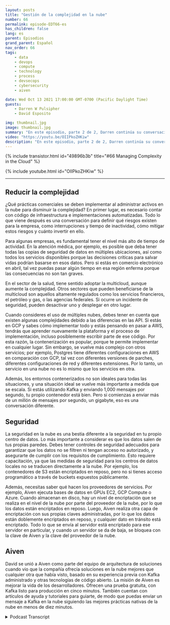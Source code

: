 ```yaml
---
layout: posts
title: "Gestión de la complejidad en la nube"
number: 66
permalink: episode-EDT66-es
has_children: false
lang: es
parent: Episodios
grand_parent: Español
nav_order: 66
tags:
    - data
    - devops
    - compute
    - technology
    - process
    - devsecops
    - cybersecurity
    - aiven

date: Wed Oct 13 2021 17:00:00 GMT-0700 (Pacific Daylight Time)
guests:
    - Darren W Pulsipher
    - David Esposito

img: thumbnail.jpg
image: thumbnail.jpg
summary: "En este episodio, parte 2 de 2, Darren continúa su conversación con David Esposito, Arquitecto de Soluciones Global de Aiven, sobre cómo acelerar la adopción de la nube mientras se reduce la complejidad y el costo."
video: "https://youtu.be/OIIPkoZHKiw"
description: "En este episodio, parte 2 de 2, Darren continúa su conversación con David Esposito, Arquitecto de Soluciones Global de Aiven, sobre cómo acelerar la adopción de la nube mientras se reduce la complejidad y el costo."
---
```


<div>
{% include transistor.html id="49896b3b" title="#66 Managing Complexity in the Cloud" %}

{% include youtube.html id="OIIPkoZHKiw" %}
</div>

---

## Reducir la complejidad

¿Qué prácticas comerciales se deben implementar al administrar activos en la nube para disminuir la complejidad? En primer lugar, es necesario contar con código de infraestructura e implementaciones automatizadas. Todo lo que viene después es una conversación para definir qué riesgos existen para la empresa, como interrupciones y tiempo de inactividad, cómo mitigar estos riesgos y cuánto invertir en ello.

Para algunas empresas, es fundamental tener el nivel más alto de tiempo de actividad. En la atención médica, por ejemplo, es posible que deba tener todas las copias de seguridad de datos en múltiples ubicaciones, así como todos los servicios disponibles porque las decisiones críticas para salvar vidas podrían basarse en esos datos. Pero si estás en comercio electrónico en abril, tal vez puedas pasar algún tiempo en esa región enferma porque las consecuencias no son tan graves.

En el sector de la salud, tiene sentido adoptar la multicloud, aunque aumente la complejidad. Otros sectores que pueden beneficiarse de la multicloud son aquellos altamente regulados como los servicios financieros, el petróleo y gas, o las agencias federales. Si ocurre un incidente de seguridad, pueden desactivar uno y desplegar en otro lugar.

Cuando consideres el uso de múltiples nubes, debes tener en cuenta que existen algunas complejidades debido a las diferencias en las API. Si estás en GCP y sabes cómo implementar todo y estás pensando en pasar a AWS, tendrás que aprender nuevamente la plataforma y el proceso de implementación, incluso posiblemente escribir parte de ese código. Por esta razón, la contenerización es popular, porque te permite implementar en cualquier lugar. Sin embargo, se vuelve más complejo con otros servicios; por ejemplo, Postgres tiene diferentes configuraciones en AWS en comparación con GCP, tal vez con diferentes versiones de parches, diferentes configuraciones de red y diferentes extensiones. Por lo tanto, un servicio en una nube no es lo mismo que los servicios en otra.

Además, los entornos contenerizados no son ideales para todas las situaciones, y una situación ideal se vuelve más importante a medida que se escala. Si estás utilizando Kafka y enviando 1,000 mensajes por segundo, tu propio contenedor está bien. Pero si comienzas a enviar más de un millón de mensajes por segundo, un gigabyte, eso es una conversación diferente.

## Seguridad

La seguridad en la nube es una bestia diferente a la seguridad en tu propio centro de datos. Lo más importante a considerar es que los datos salen de tus propias paredes. Debes tener controles de seguridad adecuados para garantizar que los datos no se filtren ni tengan acceso no autorizado, y asegurarte de cumplir con los requisitos de cumplimiento. Esto requiere capacitación, ya que las medidas de seguridad para los centros de datos locales no se traducen directamente a la nube. Por ejemplo, los contenedores de S3 están encriptados en reposo, pero no si tienes acceso programático a través de buckets expuestos públicamente.

Además, necesitas saber qué hacen los proveedores de servicios. Por ejemplo, Aiven ejecuta bases de datos en GPUs EC2, GCP Compute o Azure. Cuando almacenan en disco, hay un nivel de encriptación que se realiza en el nivel de la nube por parte del proveedor de la nube, por lo que los datos están encriptados en reposo. Luego, Aiven realiza otra capa de encriptación con sus propias claves administradas, por lo que los datos están doblemente encriptados en reposo, y cualquier dato en tránsito está encriptado. Todo lo que se envía al servidor está encriptado para ese servidor en particular, y cuando un servidor se da de baja, se bloquea con la clave de Aiven y la clave del proveedor de la nube.

## Aiven

David se unió a Aiven como parte del equipo de arquitectura de soluciones cuando vio que la compañía ofrecía soluciones en la nube mejores que cualquier otra que había visto, basado en su experiencia previa con Kafka administrado y otras tecnologías de código abierto. La misión de Aiven es mejorar la vida de los desarrolladores. Ofrecen una prueba gratuita, con Kafka listo para producción en cinco minutos. También cuentan con artículos de ayuda y tutoriales para guiarte, de modo que puedas enviar un mensaje a Kafka en la nube siguiendo las mejores prácticas nativas de la nube en menos de diez minutos.



<details>
<summary> Podcast Transcript </summary>

<p></p>

</details>
